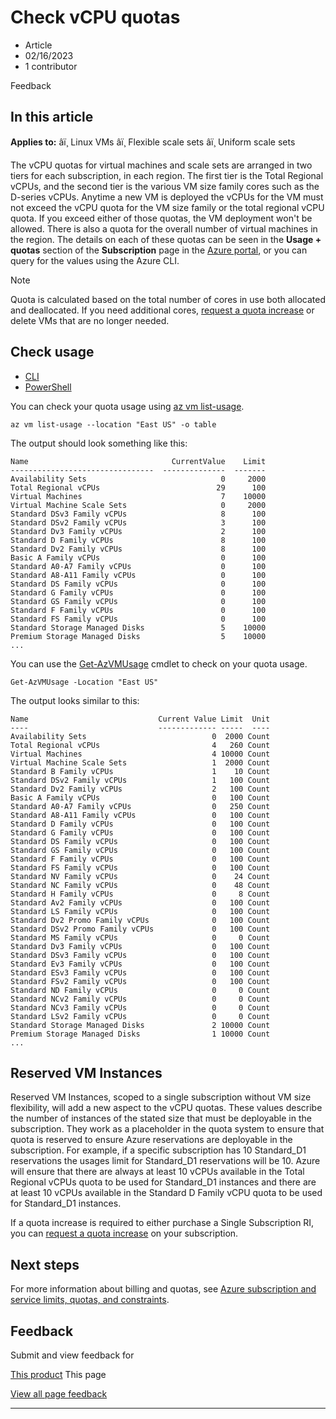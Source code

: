 # Check vCPU quotas

* Article
* 02/16/2023
* 1 contributor

Feedback

## In this article

**Applies to:** âï¸ Linux VMs âï¸ Flexible scale sets âï¸ Uniform scale sets

The vCPU quotas for virtual machines and scale sets are arranged in two tiers for each subscription, in each region. The first tier is the Total Regional vCPUs, and the second tier is the various VM size family cores such as the D-series vCPUs. Anytime a new VM is deployed the vCPUs for the VM must not exceed the vCPU quota for the VM size family or the total regional vCPU quota. If you exceed either of those quotas, the VM deployment won't be allowed. There is also a quota for the overall number of virtual machines in the region. The details on each of these quotas can be seen in the **Usage + quotas** section of the **Subscription** page in the [Azure portal](https://portal.azure.com), or you can query for the values using the Azure CLI.

Note

Quota is calculated based on the total number of cores in use both allocated and deallocated. If you need additional cores, [request a quota increase](../azure-portal/supportability/regional-quota-requests) or delete VMs that are no longer needed.

## Check usage

* [CLI](#tabpanel_1_cli)
* [PowerShell](#tabpanel_1_powershell)

You can check your quota usage using [az vm list-usage](/en-us/cli/azure/vm).

```
az vm list-usage --location "East US" -o table

```

The output should look something like this:

```
Name                                CurrentValue    Limit
--------------------------------  --------------  -------
Availability Sets                              0     2000
Total Regional vCPUs                          29      100
Virtual Machines                               7    10000
Virtual Machine Scale Sets                     0     2000
Standard DSv3 Family vCPUs                     8      100
Standard DSv2 Family vCPUs                     3      100
Standard Dv3 Family vCPUs                      2      100
Standard D Family vCPUs                        8      100
Standard Dv2 Family vCPUs                      8      100
Basic A Family vCPUs                           0      100
Standard A0-A7 Family vCPUs                    0      100
Standard A8-A11 Family vCPUs                   0      100
Standard DS Family vCPUs                       0      100
Standard G Family vCPUs                        0      100
Standard GS Family vCPUs                       0      100
Standard F Family vCPUs                        0      100
Standard FS Family vCPUs                       0      100
Standard Storage Managed Disks                 5    10000
Premium Storage Managed Disks                  5    10000
...

```

You can use the [Get-AzVMUsage](/en-us/powershell/module/az.compute/get-azvmusage) cmdlet to check on your quota usage.

```
Get-AzVMUsage -Location "East US"

```

The output looks similar to this:

```
Name                             Current Value Limit  Unit
----                             ------------- -----  ----
Availability Sets                            0  2000 Count
Total Regional vCPUs                         4   260 Count
Virtual Machines                             4 10000 Count
Virtual Machine Scale Sets                   1  2000 Count
Standard B Family vCPUs                      1    10 Count
Standard DSv2 Family vCPUs                   1   100 Count
Standard Dv2 Family vCPUs                    2   100 Count
Basic A Family vCPUs                         0   100 Count
Standard A0-A7 Family vCPUs                  0   250 Count
Standard A8-A11 Family vCPUs                 0   100 Count
Standard D Family vCPUs                      0   100 Count
Standard G Family vCPUs                      0   100 Count
Standard DS Family vCPUs                     0   100 Count
Standard GS Family vCPUs                     0   100 Count
Standard F Family vCPUs                      0   100 Count
Standard FS Family vCPUs                     0   100 Count
Standard NV Family vCPUs                     0    24 Count
Standard NC Family vCPUs                     0    48 Count
Standard H Family vCPUs                      0     8 Count
Standard Av2 Family vCPUs                    0   100 Count
Standard LS Family vCPUs                     0   100 Count
Standard Dv2 Promo Family vCPUs              0   100 Count
Standard DSv2 Promo Family vCPUs             0   100 Count
Standard MS Family vCPUs                     0     0 Count
Standard Dv3 Family vCPUs                    0   100 Count
Standard DSv3 Family vCPUs                   0   100 Count
Standard Ev3 Family vCPUs                    0   100 Count
Standard ESv3 Family vCPUs                   0   100 Count
Standard FSv2 Family vCPUs                   0   100 Count
Standard ND Family vCPUs                     0     0 Count
Standard NCv2 Family vCPUs                   0     0 Count
Standard NCv3 Family vCPUs                   0     0 Count
Standard LSv2 Family vCPUs                   0     0 Count
Standard Storage Managed Disks               2 10000 Count
Premium Storage Managed Disks                1 10000 Count
...

```

## Reserved VM Instances

Reserved VM Instances, scoped to a single subscription without VM size flexibility, will add a new aspect to the vCPU quotas. These values describe the number of instances of the stated size that must be deployable in the subscription. They work as a placeholder in the quota system to ensure that quota is reserved to ensure Azure reservations are deployable in the subscription. For example, if a specific subscription has 10 Standard\_D1 reservations the usages limit for Standard\_D1 reservations will be 10. Azure will ensure that there are always at least 10 vCPUs available in the Total Regional vCPUs quota to be used for Standard\_D1 instances and there are at least 10 vCPUs available in the Standard D Family vCPU quota to be used for Standard\_D1 instances.

If a quota increase is required to either purchase a Single Subscription RI, you can [request a quota increase](../azure-portal/supportability/regional-quota-requests) on your subscription.

## Next steps

For more information about billing and quotas, see [Azure subscription and service limits, quotas, and constraints](../azure-resource-manager/management/azure-subscription-service-limits?toc=/azure/billing/TOC.json).

## Feedback

Submit and view feedback for

[This product](https://feedback.azure.com/d365community/forum/ec2f1827-be25-ec11-b6e6-000d3a4f0f1c)
This page

[View all page feedback](https://github.com/MicrosoftDocs/azure-docs/issues)

---
